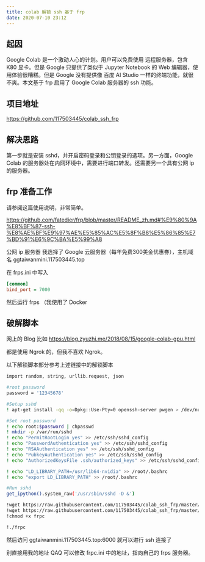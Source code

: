 ```yaml
---
title: colab 解锁 ssh 基于 frp
date: 2020-07-10 23:12
---
```


## 起因

Google Colab 是一个激动人心的计划。用户可以免费使用 远程服务器，包含 K80 显卡。但是 Google 只提供了类似于 Jupyter Notebook 的 Web 编辑器，使用体验很糟糕。但是 Google 没有提供像 百度 AI Studio 一样的终端功能，就很不爽。本文基于 frp 启用了 Google Colab 服务器的 ssh 功能。

## 项目地址

<https://github.com/117503445/colab_ssh_frp>

## 解决思路

第一步就是安装 sshd，并开启密码登录和公钥登录的选项。另一方面，Google Colab 的服务器处在内网环境中，需要进行端口转发。还需要另一个具有公网 ip 的服务器。

## frp 准备工作

请参阅这篇使用说明，非常简单。

<https://github.com/fatedier/frp/blob/master/README_zh.md#%E9%80%9A%E8%BF%87-ssh-%E8%AE%BF%E9%97%AE%E5%85%AC%E5%8F%B8%E5%86%85%E7%BD%91%E6%9C%BA%E5%99%A8>

公网 ip 服务器 我选择了 Google 云服务器（每年免费300美金优惠券），主机域名 ggtaiwanmini.117503445.top

在 frps.ini 中写入

```ini
[common]
bind_port = 7000
```

然后运行 frps （我使用了 Docker

## 破解脚本

网上的 Blog 比如 <https://blog.zyuzhi.me/2018/08/15/google-colab-gpu.html>

都是使用 Ngrok 的，但我不喜欢 Ngrok。

以下解锁脚本部分参考上述链接中的解锁脚本

```sh
import random, string, urllib.request, json

#root password
password = '12345678'

#Setup sshd
! apt-get install -qq -o=Dpkg::Use-Pty=0 openssh-server pwgen > /dev/null

#Set root password
! echo root:$password | chpasswd
! mkdir -p /var/run/sshd
! echo "PermitRootLogin yes" >> /etc/ssh/sshd_config
! echo "PasswordAuthentication yes" >> /etc/ssh/sshd_config
! echo "RSAAuthentication yes" >> /etc/ssh/sshd_config
! echo "PubkeyAuthentication yes" >> /etc/ssh/sshd_config
! echo "AuthorizedKeysFile .ssh/authorized_keys" >> /etc/ssh/sshd_config

! echo "LD_LIBRARY_PATH=/usr/lib64-nvidia" >> /root/.bashrc
! echo "export LD_LIBRARY_PATH" >> /root/.bashrc

#Run sshd
get_ipython().system_raw('/usr/sbin/sshd -D &')

!wget https://raw.githubusercontent.com/117503445/colab_ssh_frp/master/frpc.ini
!wget https://raw.githubusercontent.com/117503445/colab_ssh_frp/master/frpc
!chmod +x frpc

!./frpc
```

然后访问 ggtaiwanmini.117503445.top:6000 就可以进行 ssh 连接了

别直接用我的地址 QAQ 可以修改 frpc.ini 中的地址，指向自己的 frps 服务器。
